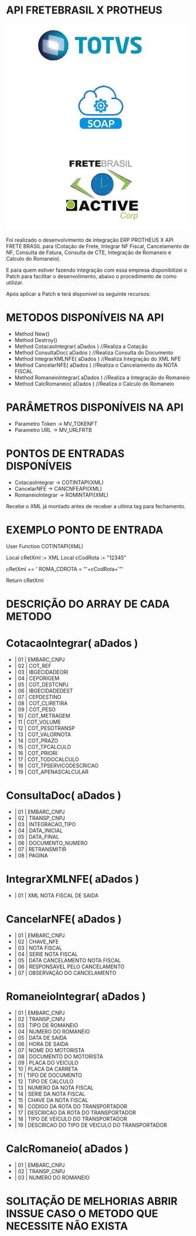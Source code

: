 # API FRETEBRASIL X PROTHEUS
![FreteBrasil](./Resource/FRETEBRASIL.jpg)

Foi realizado o desenvolvimento de integração ERP PROTHEUS X API FRETE BRASIL para (Cotação de Frete, Integrar NF Fiscal, Cancelamento de NF, Consulta de Fatura, Consulta de CTE, Integração de Romaneio e Calculo do Romaneio). 

E para quem estiver fazendo integração com essa empresa disponibilizei o Patch para facilitar o desenvolimento, abaixo o procedimento de como utilizar.

Após aplicar a Patch e terá disponivel os seguinte recursos:

# METODOS DISPONÍVEIS NA API 

* Method New()
* Method Destroy()
* Method CotacaoIntegrar( aDados ) //Realiza a Cotação
* Method ConsultaDoc( aDados ) //Realiza Consulta do Documento
* Method IntegrarXMLNFE( aDados ) //Realiza Integração do XML NFE
* Method CancelarNFE( aDados ) //Realiza o Cancelamento da NOTA FISCAL
* Method RomaneioIntegrar( aDados ) //Realiza a Integração do Romaneio
* Method CalcRomaneio( aDados ) //Realiza o Calculo do Romaneio

# PARÂMETROS DISPONÍVEIS NA API 

* Parametro Token -> MV_TOKENFT
* Parametro URL   -> MV_URLFRTB

# PONTOS DE ENTRADAS DISPONÍVEIS

* CotacaoIntegrar  -> COTINTAPI(XML)
* CancelarNFE      -> CANCNFEAPI(XML)
* RomaneioIntegrar -> ROMINTAPI(XML)

Recebe o XML já montado antes de receber a ultima tag para fechamento.

# EXEMPLO PONTO DE ENTRADA

User Function COTINTAPI(XML)

Local cRetXml  := XML
Local cCodRota := "12345"

cRetXml += ' ROMA_CDROTA = "'+cCodRota+'"'	

Return cRetXml

# DESCRIÇÃO DO ARRAY DE CADA METODO

# CotacaoIntegrar( aDados )

* | 01 | EMBARC_CNPJ
* | 02 | COT_REF
* | 03 | IBGECIDADEORI
* | 04 | CEPORIGEM
* | 05 | COT_DESTCNPJ		
* | 06 | IBGECIDADEDEST	
* | 07 | CEPDESTINO			
* | 08 | COT_CLIRETIRA
* | 09 | COT_PESO
* | 10 | COT_METRAGEM
* | 11 | COT_VOLUME
* | 12 | COT_PESOTRANSP
* | 13 | COT_VALORNOTA
* | 14 | COT_PRAZO
* | 15 | COT_TPCALCULO
* | 16 | COT_PRIORI
* | 17 | COT_TODOCALCULO
* | 18 | COT_TPSERVICODESCRICAO
* | 19 | COT_APENASCALCULAR

# ConsultaDoc( aDados )

* | 01 | EMBARC_CNPJ
* | 02 | TRANSP_CNPJ
* | 03 | INTEGRACAO_TIPO
* | 04 | DATA_INICIAL
* | 05 | DATA_FINAL		
* | 06 | DOCUMENTO_NUMERO	
* | 07 | RETRANSMITIR			
* | 08 | PAGINA 

# IntegrarXMLNFE( aDados )

* | 01 | XML NOTA FISCAL DE SAIDA

# CancelarNFE( aDados )

* | 01 |  EMBARC_CNPJ
* | 02 |  CHAVE_NFE     
* | 03 |  NOTA FISCAL
* | 04 |  SERIE NOTA FISCAL
* | 05 |  DATA CANCELAMENTO NOTA FISCAL
* | 06 |  RESPONSAVEL PELO CANCELAMENTO
* | 07 |  OBSERVAÇÃO DO CANCELAMENTO

# RomaneioIntegrar( aDados )

* | 01 | EMBARC_CNPJ
* | 02 | TRANSP_CNPJ
* | 03 | TIPO DE ROMANEIO
* | 04 | NUMERO DO ROMANEIO
* | 05 | DATA DE SAIDA
* | 06 | HORA DE SAIDA
* | 07 | NOME DO MOTORISTA 
* | 08 | DOCUMENTO DO MOTORISTA
* | 09 | PLACA DO VEICULO
* | 10 | PLACA DA CARRETA
* | 11 | TIPO DE DOCUMENTO 
* | 12 | TIPO DE CALCULO 
* | 13 | NUMERO DA NOTA FISCAL
* | 14 | SERIE DA NOTA FISCAL
* | 15 | CHAVE DA NOTA FISCAL
* | 16 | CODIGO DA ROTA DO TRANSPORTADOR
* | 17 | DESCRICAO DA ROTA DO TRANSPORTADOR
* | 18 | TIPO DE VEICULO DO TRANSPORTADOR
* | 19 | DESCRICAO DO TIPO DE VEICULO DO TRANSPORTADOR

 # CalcRomaneio( aDados )

* | 01 | EMBARC_CNPJ
* | 02 | TRANSP_CNPJ
* | 03 | NUMERO DO ROMANEIO

# SOLITAÇÃO DE MELHORIAS ABRIR INSSUE CASO O METODO QUE NECESSITE NÃO EXISTA
